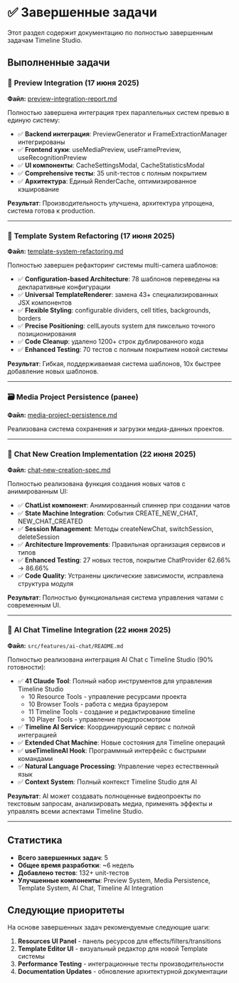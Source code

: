 # ✅ Завершенные задачи

Этот раздел содержит документацию по полностью завершенным задачам Timeline Studio.

## Выполненные задачи

### 🎯 **Preview Integration** (17 июня 2025)
**Файл:** [preview-integration-report.md](./preview-integration-report.md)

Полностью завершена интеграция трех параллельных систем превью в единую систему:

- ✅ **Backend интеграция**: PreviewGenerator и FrameExtractionManager интегрированы
- ✅ **Frontend хуки**: useMediaPreview, useFramePreview, useRecognitionPreview
- ✅ **UI компоненты**: CacheSettingsModal, CacheStatisticsModal
- ✅ **Comprehensive тесты**: 35 unit-тестов с полным покрытием
- ✅ **Архитектура**: Единый RenderCache, оптимизированное кэширование

**Результат**: Производительность улучшена, архитектура упрощена, система готова к production.

---

### 🔧 **Template System Refactoring** (17 июня 2025)
**Файл:** [template-system-refactoring.md](./template-system-refactoring.md)

Полностью завершен рефакторинг системы multi-camera шаблонов:

- ✅ **Configuration-based Architecture**: 78 шаблонов переведены на декларативные конфигурации
- ✅ **Universal TemplateRenderer**: замена 43+ специализированных JSX компонентов
- ✅ **Flexible Styling**: configurable dividers, cell titles, backgrounds, borders
- ✅ **Precise Positioning**: cellLayouts system для пиксельно точного позиционирования
- ✅ **Code Cleanup**: удалено 1200+ строк дублированного кода
- ✅ **Enhanced Testing**: 70 тестов с полным покрытием новой системы

**Результат**: Гибкая, поддерживаемая система шаблонов, 10x быстрее добавление новых шаблонов.

---

### 🗃️ **Media Project Persistence** (ранее)
**Файл:** [media-project-persistence.md](./media-project-persistence.md)

Реализована система сохранения и загрузки медиа-данных проектов.

---

### 💬 **Chat New Creation Implementation** (22 июня 2025)
**Файл:** [chat-new-creation-spec.md](./chat-new-creation-spec.md)

Полностью реализована функция создания новых чатов с анимированным UI:

- ✅ **ChatList компонент**: Анимированный спиннер при создании чатов
- ✅ **State Machine Integration**: События CREATE_NEW_CHAT, NEW_CHAT_CREATED  
- ✅ **Session Management**: Методы createNewChat, switchSession, deleteSession
- ✅ **Architecture Improvements**: Правильная организация сервисов и типов
- ✅ **Enhanced Testing**: 27 новых тестов, покрытие ChatProvider 62.66% → 86.66%
- ✅ **Code Quality**: Устранены циклические зависимости, исправлена структура модуля

**Результат**: Полностью функциональная система управления чатами с современным UI.

---

### 🤖 **AI Chat Timeline Integration** (22 июня 2025)
**Файл:** `src/features/ai-chat/README.md`

Полностью реализована интеграция AI Chat с Timeline Studio (90% готовности):

- ✅ **41 Claude Tool**: Полный набор инструментов для управления Timeline Studio
  - 10 Resource Tools - управление ресурсами проекта
  - 10 Browser Tools - работа с медиа браузером
  - 11 Timeline Tools - создание и редактирование timeline
  - 10 Player Tools - управление предпросмотром
- ✅ **Timeline AI Service**: Координирующий сервис с полной интеграцией
- ✅ **Extended Chat Machine**: Новые состояния для Timeline операций
- ✅ **useTimelineAI Hook**: Программный интерфейс с быстрыми командами
- ✅ **Natural Language Processing**: Управление через естественный язык
- ✅ **Context System**: Полный контекст Timeline Studio для AI

**Результат**: AI может создавать полноценные видеопроекты по текстовым запросам, анализировать медиа, применять эффекты и управлять всеми аспектами Timeline Studio.

---

## Статистика

- **Всего завершенных задач**: 5
- **Общее время разработки**: ~6 недель
- **Добавлено тестов**: 132+ unit-тестов
- **Улучшенные компоненты**: Preview System, Media Persistence, Template System, AI Chat, Timeline AI Integration

## Следующие приоритеты

На основе завершенных задач рекомендуемые следующие шаги:

1. **Resources UI Panel** - панель ресурсов для effects/filters/transitions
2. **Template Editor UI** - визуальный редактор для новой Template системы
3. **Performance Testing** - интеграционные тесты производительности
4. **Documentation Updates** - обновление архитектурной документации